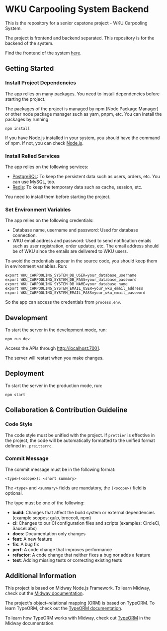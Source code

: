 # WKU Carpooling System Backend

This is the repository for a senior capstone project - WKU Carpooling System.

The project is frontend and backend separated. This repository is for the backend of the system.

Find the frontend of the system [here](https://github.com/csjkevin/wku-carpooling-system-frontend).

## Getting Started

### Install Project Dependencies

The app relies on many packages. You need to install dependencies before starting the project.

The packages of the project is managed by npm (Node Package Manager) or other node package manager such as yarn, pnpm, etc. You can install the packages by running:

`npm install`

If you have Node.js installed in your system, you should have the command of npm. If not, you can check [Node.js](https://nodejs.org/).

### Install Relied Services

The app relies on the following services:

* [PostgreSQL](https://www.postgresql.org): To keep the persistent data such as users, orders, etc. You can use MySQL, too.
* [Redis](https://redis.io): To keep the temporary data such as cache, session, etc.

You need to install them before starting the project.

### Set Environment Variables

The app relies on the following credentials:

* Database name, username and password: Used for database connection.
* WKU email address and password: Used to send notification emails such as user registration, order updates, etc. The email address should be of WKU since the emails are delivered to WKU users.

To avoid the credentials appear in the source code, you should keep them in environment variables. Run:

```
export WKU_CARPOOLING_SYSTEM_DB_USER=your_database_username
export WKU_CARPOOLING_SYSTEM_DB_PASS=your_database_password
export WKU_CARPOOLING_SYSTEM_DB_NAME=your_database_name
export WKU_CARPOOLING_SYSTEM_EMAIL_USER=your_wku_email_address
export WKU_CARPOOLING_SYSTEM_EMAIL_PASS=your_wku_email_password
```

So the app can access the credentials from `process.env`.

## Development

To start the server in the development mode, run:

`npm run dev`

Access the APIs through [http://localhost:7001](http://localhost:7001).

The server will restart when you make changes.

## Deployment

To start the server in the production mode, run:

`npm start`

## Collaboration & Contribution Guideline

### Code Style

The code style must be unified with the project. If `prettier` is effective in the project, the code will be automatically formatted to the unified format defined in `.preitterrc`.

### Commit Message

The commit message must be in the following format:

```
<type>(<scope>): <short summary>
```

The `<type>` and `<summary>` fields are mandatory, the `(<scope>)` field is optional.

The type must be one of the following:

* **build**: Changes that affect the build system or external dependencies (example scopes: gulp, broccoli, npm)
* **ci**: Changes to our CI configuration files and scripts (examples: CircleCi, SauceLabs)
* **docs**: Documentation only changes
* **feat**: A new feature
* **fix**: A bug fix
* **perf**: A code change that improves performance
* **refactor**: A code change that neither fixes a bug nor adds a feature
* **test**: Adding missing tests or correcting existing tests

## Additional Information

This project is based on Midway Node.js Framework. To learn Midway, check out the [Midway documentation](https://www.midwayjs.org).

The project's object–relational mapping (ORM) is based on TypeORM. To learn TypeORM, check out the [TypeORM documentation](https://typeorm.io).

To learn how TypeORM works with Midway, check out [TypeORM](https://www.midwayjs.org/docs/extensions/orm) in the Midway documentation.

